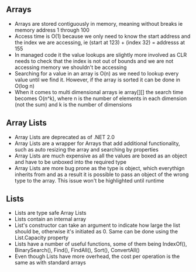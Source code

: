 ﻿## Arrays

- Arrays are stored contiguously in memory, meaning without breaks ie memory address 1 through 100
- Access time is O(1) because we only need to know the start address and the index we are accessing, ie (start at 123) + (index 32) = addresss at 155
- In managed code it the value lookups are slightly more involved as CLR needs to check that the index is not out of bounds and we are not accessing memory we shouldn't be accessing
- Searching for a value in an array is O(n) as we need to lookup every value until we find it. However, if the array is sorted it can be done in O(log n)
- When it comes to multi dimensional arrays ie array[][] the search time becomes O(n^k), where n is the number of elements in each dimension (not the sum) and k is the number of dimensions

## Array Lists

- Array Lists are deprecated as of .NET 2.0
- Array Lists are a wrapper for Arrays that add additional functionality, such as auto resizing the array and searching by properties
- Array Lists are much expensive as all the values are boxed as an object and have to be unboxed into the required type
- Array Lists are more bug prone as the type is object, which everythign inherits from and as a result it is possible to pass an object of the wrong type to the array. This issue won't be highlighted until runtime 

## Lists

- Lists are type safe Array Lists
- Lists contain an internal array
- List's constructor can take an argument to indicate how large the list should be, otherwise it's initiated as 0. Same can be done using the List.Capacity property
- Lists have a number of useful functions, some of them being IndexOf(), BinarySearch(), Find(), FindAll(), Sort(), ConvertAll()
- Even though Lists have more overhead, the cost per operation is the same as with standard arrays